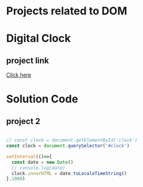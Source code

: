 # Projects related to DOM

# Digital Clock
## project link

[Click here](https://stackblitz.com/~/github.com/kashsswar/js_hindi?file=projects/set3)

# Solution Code

## project 2


``` javascript code

// const clock = document.getElementById('clock')
const clock = document.querySelector('#clock')

setInterval(()=>{
  const date = new Date()
  // console.log(date)
  clock.innerHTML = date.toLocaleTimeString()
},1000)


```